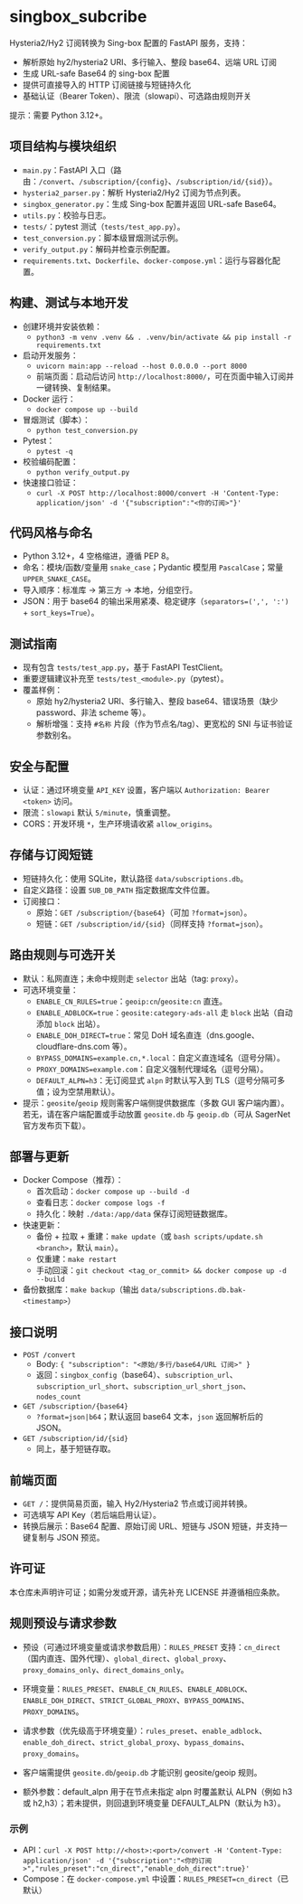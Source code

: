 # singbox_subcribe

Hysteria2/Hy2 订阅转换为 Sing-box 配置的 FastAPI 服务，支持：
- 解析原始 hy2/hysteria2 URI、多行输入、整段 base64、远端 URL 订阅
- 生成 URL-safe Base64 的 sing-box 配置
- 提供可直接导入的 HTTP 订阅链接与短链持久化
- 基础认证（Bearer Token）、限流（slowapi）、可选路由规则开关

提示：需要 Python 3.12+。

## 项目结构与模块组织
- `main.py`：FastAPI 入口（路由：`/convert`、`/subscription/{config}`、`/subscription/id/{sid}`）。
- `hysteria2_parser.py`：解析 Hysteria2/Hy2 订阅为节点列表。
- `singbox_generator.py`：生成 Sing-box 配置并返回 URL-safe Base64。
- `utils.py`：校验与日志。
- `tests/`：pytest 测试（`tests/test_app.py`）。
- `test_conversion.py`：脚本级冒烟测试示例。
- `verify_output.py`：解码并检查示例配置。
- `requirements.txt`、`Dockerfile`、`docker-compose.yml`：运行与容器化配置。

## 构建、测试与本地开发
- 创建环境并安装依赖：
  - `python3 -m venv .venv && . .venv/bin/activate && pip install -r requirements.txt`
- 启动开发服务：
  - `uvicorn main:app --reload --host 0.0.0.0 --port 8000`
  - 前端页面：启动后访问 `http://localhost:8000/`，可在页面中输入订阅并一键转换、复制结果。
- Docker 运行：
  - `docker compose up --build`
- 冒烟测试（脚本）：
  - `python test_conversion.py`
- Pytest：
  - `pytest -q`
- 校验编码配置：
  - `python verify_output.py`
- 快速接口验证：
  - `curl -X POST http://localhost:8000/convert -H 'Content-Type: application/json' -d '{"subscription":"<你的订阅>"}'`

## 代码风格与命名
- Python 3.12+，4 空格缩进，遵循 PEP 8。
- 命名：模块/函数/变量用 `snake_case`；Pydantic 模型用 `PascalCase`；常量 `UPPER_SNAKE_CASE`。
- 导入顺序：标准库 → 第三方 → 本地，分组空行。
- JSON：用于 base64 的输出采用紧凑、稳定键序（`separators=(',', ':')` + `sort_keys=True`）。

## 测试指南
- 现有包含 `tests/test_app.py`，基于 FastAPI TestClient。
- 重要逻辑建议补充至 `tests/test_<module>.py`（pytest）。
- 覆盖样例：
  - 原始 hy2/hysteria2 URI、多行输入、整段 base64、错误场景（缺少 password、非法 scheme 等）。
  - 解析增强：支持 `#名称` 片段（作为节点名/tag）、更宽松的 SNI 与证书验证参数别名。

## 安全与配置
- 认证：通过环境变量 `API_KEY` 设置，客户端以 `Authorization: Bearer <token>` 访问。
- 限流：`slowapi` 默认 `5/minute`，慎重调整。
- CORS：开发环境 `*`，生产环境请收紧 `allow_origins`。

## 存储与订阅短链
- 短链持久化：使用 SQLite，默认路径 `data/subscriptions.db`。
- 自定义路径：设置 `SUB_DB_PATH` 指定数据库文件位置。
- 订阅接口：
  - 原始：`GET /subscription/{base64}`（可加 `?format=json`）。
  - 短链：`GET /subscription/id/{sid}`（同样支持 `?format=json`）。

## 路由规则与可选开关
- 默认：私网直连；未命中规则走 `selector` 出站（tag: `proxy`）。
- 可选环境变量：
  - `ENABLE_CN_RULES=true`：`geoip:cn`/`geosite:cn` 直连。
  - `ENABLE_ADBLOCK=true`：`geosite:category-ads-all` 走 `block` 出站（自动添加 `block` 出站）。
  - `ENABLE_DOH_DIRECT=true`：常见 DoH 域名直连（dns.google、cloudflare-dns.com 等）。
  - `BYPASS_DOMAINS=example.cn,*.local`：自定义直连域名（逗号分隔）。
  - `PROXY_DOMAINS=example.com`：自定义强制代理域名（逗号分隔）。
  - `DEFAULT_ALPN=h3`：无订阅显式 `alpn` 时默认写入到 TLS（逗号分隔可多值；设为空禁用默认）。
- 提示：`geosite`/`geoip` 规则需客户端侧提供数据库（多数 GUI 客户端内置）。若无，请在客户端配置或手动放置 `geosite.db` 与 `geoip.db`（可从 SagerNet 官方发布页下载）。

## 部署与更新
- Docker Compose（推荐）：
  - 首次启动：`docker compose up --build -d`
  - 查看日志：`docker compose logs -f`
  - 持久化：映射 `./data:/app/data` 保存订阅短链数据库。
- 快速更新：
  - 备份 + 拉取 + 重建：`make update`（或 `bash scripts/update.sh <branch>`，默认 `main`）。
  - 仅重建：`make restart`
  - 手动回滚：`git checkout <tag_or_commit> && docker compose up -d --build`
- 备份数据库：`make backup`（输出 `data/subscriptions.db.bak-<timestamp>`）

## 接口说明
- `POST /convert`
  - Body: `{ "subscription": "<原始/多行/base64/URL 订阅>" }`
  - 返回：`singbox_config`（base64）、`subscription_url`、`subscription_url_short`、`subscription_url_short_json`、`nodes_count`
- `GET /subscription/{base64}`
  - `?format=json|b64`；默认返回 base64 文本，`json` 返回解析后的 JSON。
- `GET /subscription/id/{sid}`
  - 同上，基于短链存取。

## 前端页面
- `GET /`：提供简易页面，输入 Hy2/Hysteria2 节点或订阅并转换。
- 可选填写 API Key（若后端启用认证）。
- 转换后展示：Base64 配置、原始订阅 URL、短链与 JSON 短链，并支持一键复制与 JSON 预览。

## 许可证
本仓库未声明许可证；如需分发或开源，请先补充 LICENSE 并遵循相应条款。
## 规则预设与请求参数

- 预设（可通过环境变量或请求参数启用）：`RULES_PRESET` 支持：`cn_direct`（国内直连、国外代理）、`global_direct`、`global_proxy`、`proxy_domains_only`、`direct_domains_only`。
- 环境变量：`RULES_PRESET`、`ENABLE_CN_RULES`、`ENABLE_ADBLOCK`、`ENABLE_DOH_DIRECT`、`STRICT_GLOBAL_PROXY`、`BYPASS_DOMAINS`、`PROXY_DOMAINS`。
- 请求参数（优先级高于环境变量）：`rules_preset`、`enable_adblock`、`enable_doh_direct`、`strict_global_proxy`、`bypass_domains`、`proxy_domains`。
- 客户端需提供 `geosite.db`/`geoip.db` 才能识别 geosite/geoip 规则。

- 额外参数：default_alpn 用于在节点未指定 alpn 时覆盖默认 ALPN（例如 h3 或 h2,h3）；若未提供，则回退到环境变量 DEFAULT_ALPN（默认为 h3）。
### 示例

- API：`curl -X POST http://<host>:<port>/convert -H 'Content-Type: application/json' -d '{"subscription":"<你的订阅>","rules_preset":"cn_direct","enable_doh_direct":true}'`
- Compose：在 `docker-compose.yml` 中设置：`RULES_PRESET=cn_direct`（已默认）

